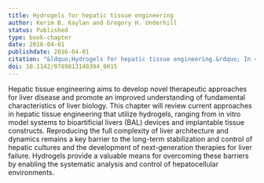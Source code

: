```yaml
---
title: Hydrogels for hepatic tissue engineering
author: Kerim B. Kaylan and Gregory H. Underhill
status: Published
type: book-chapter
date: 2016-04-01
publishdate: 2016-04-01
citation: "&ldquo;Hydrogels for hepatic tissue engineering.&rdquo; In <em>Gels Handbook: Fundamentals, Properties and Applications; Volume 2: Applications of Hydrogels in Regenerative Medicine</em>, edited by Mohammad R. Abidian, Umut A. Gurkan, and Faramarz Edalat. 427-62. Hackensack, NJ: World Scientific."
doi: 10.1142/9789813140394_0015
---
```

Hepatic tissue engineering aims to develop novel therapeutic approaches for liver disease and promote an improved understanding of fundamental characteristics of liver biology. This chapter will review current approaches in hepatic tissue engineering that utilize hydrogels, ranging from in vitro model systems to bioartificial livers (BAL) devices and implantable tissue constructs. Reproducing the full complexity of liver architecture and dynamics remains a key barrier to the long-term stabilization and control of hepatic cultures and the development of next-generation therapies for liver failure. Hydrogels provide a valuable means for overcoming these barriers by enabling the systematic analysis and control of hepatocellular environments.
